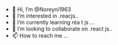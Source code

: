 - 👋 Hi, I’m @Noreyni1963
- 👀 I’m interested in .reacjs..
- 🌱 I’m currently learning réa t js ...
- 💞️ I’m looking to collaborate on .react js..
- 📫 How to reach me ...

<!---
Noreyni1963/Noreyni1963 is a ✨ special ✨ repository because its `README.md` (this file) appears on your GitHub profile.
You can click the Preview link to take a look at your changes.
--->

